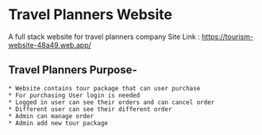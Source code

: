 # Travel Planners Website 
A full stack website for travel planners company
Site Link : https://tourism-website-48a49.web.app/


## Travel Planners Purpose-
    * Website contains tour package that can user purchase
    * For purchasing User login is needed
    * Logged in user can see their orders and can cancel order
    * Different user can see their different order
    * Admin can manage order
    * Admin add new tour package

